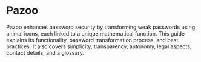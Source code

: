 # Pazoo
 Pazoo enhances password security by transforming weak passwords using animal icons, each linked to a unique mathematical function. This guide explains its functionality, password transformation process, and best practices. It also covers simplicity, transparency, autonomy, legal aspects, contact details, and a glossary.
